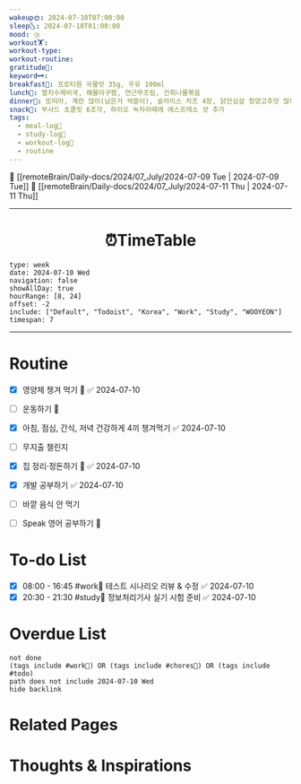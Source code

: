 ```yaml
---
wakeup🌞: 2024-07-10T07:00:00
sleep🌜: 2024-07-10T01:00:00
mood: ⛈️
workout🏋️: 
workout-type: 
workout-routine: 
gratitude🙏: 
keyword🗝️: 
breakfast🍳: 프로티원 곡물맛 35g, 우유 190ml
lunch🍚: 멸치수제비국, 해물아구찜, 연근무조림, 건취나물볶음
dinner🥗: 또띠아, 계란 많이(남은거 싹쓸이), 슬라이스 치즈 4장, 닭안심살 청양고추맛 많이
snack🍬: 부샤드 초콜릿 6조각, 하이오 녹차라떼에 에스프레소 샷 추가
tags:
  - meal-log📝
  - study-log📓
  - workout-log💪
  - routine
---
```


🔺 [[remoteBrain/Daily-docs/2024/07_July/2024-07-09 Tue | 2024-07-09 Tue]]
🔻 [[remoteBrain/Daily-docs/2024/07_July/2024-07-11 Thu | 2024-07-11 Thu]]
___
<h1> <center>⏰TimeTable </center> </h1>

```gEvent
type: week
date: 2024-07-10 Wed
navigation: false
showAllDay: true
hourRange: [8, 24]
offset: -2
include: ["Default", "Todoist", "Korea", "Work", "Study", "WOOYEON"]
timespan: 7
```

--- 


# Routine 

- [x] 영양제 챙겨 먹기 🔼 ✅ 2024-07-10
- [ ] 운동하기 🔼
- [x] 아침, 점심, 간식, 저녁 건강하게 4끼 챙겨먹기 ✅ 2024-07-10
- [ ] 무지출 챌린지 
- [x] 집 정리·정돈하기 🔼 ✅ 2024-07-10
- [x] 개발 공부하기 ✅ 2024-07-10
- [ ] 바깥 음식 안 먹기 
- [ ] Speak 영어 공부하기 🔼 


# To-do List

- [x] 08:00 - 16:45 #work💼 테스트 시나리오 리뷰 & 수정 ✅ 2024-07-10
- [x] 20:30 - 21:30 #study📓 정보처리기사 실기 시험 준비 ✅ 2024-07-10

# Overdue List
```tasks
not done
(tags include #work💼) OR (tags include #chores🧺) OR (tags include #todo)
path does not include 2024-07-10 Wed
hide backlink
```

# Related Pages



# Thoughts & Inspirations

